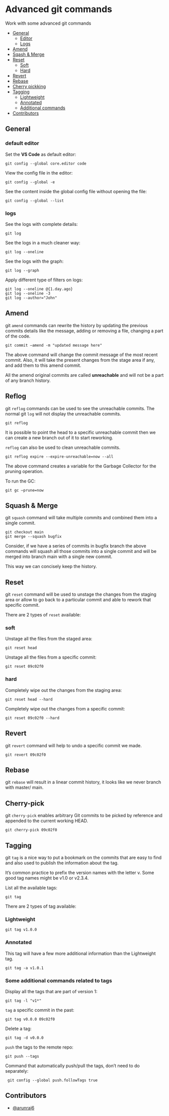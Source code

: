 # Advanced git commands

Work with some advanced git commands

- [General](#config)
    - [Editor](#config-editor)
    - [Logs](#config-log)
- [Amend](#amend)
- [Sqash & Merge](#sqash-merge)
- [Reset](#reset)
    - [Soft](#reset-soft)
    - [Hard](#reset-hard)
- [Revert](#revert)
- [Rebase](#rebase)
- [Cherry pickking](#cherry-pick)
- [Tagging](#tag)
    - [Lightweight](#tag-lightweight)
    - [Annotated](#tag-annotated)
    - [Additional commands](#tag-more)
- [Contributors](#contributors)

## General <span id="config"></span>

### default editor <span id="config-editor"></span>

Set the <b>VS Code</b> as default editor:

    git config --global core.editor code

View the config file in the editor:

    git config --global -e

See the content inside the global config file without opening the file:

    git config --global --list

### logs <span id="config-log"></span>

See the logs with complete details:

    git log

See the logs in a much cleaner way:

    git log --oneline

See the logs with the graph:

    git log --graph

Apply different type of filters on logs:

    git log --oneline @{1.day.ago}
    git log --oneline -3
    git log --author="John"

## Amend <span id="amend"></span>

git `amend` commands can rewrite the history by updating the previous commits details like the message, adding or removing a file, changing a part of the code.

    git commit —amend -m "updated message here"

The above command will change the commit message of the most recent commit. Also, it will take the present changes from the stage area if any, and add them to this amend commit.

All the amend original commits are called <b>unreachable</b> and will not be a part of any branch history.

## Reflog

git `reflog` commands can be used to see the unreachable commits.
The normal git `log` will not display the unreachable commits.

    git reflog

It is possible to point the head to a specific unreachable commit then we can create a new branch out of it to start reworking.

`reflog` can also be used to clean unreachable commits.

    git reflog expire --expire-unreachable=now --all

The above command creates a variable for the Garbage Collector for the pruning operation.

To run the GC:

    git gc —prune=now

## Squash & Merge <span id="sqash-merge"></span>

git `squash` command will take multiple commits and combined them into a single commit.

    git checkout main
    git merge --squash bugfix

Consider, if we have a series of commits in bugfix branch
the above commands will squash all those commits into a single commit and will be merged into branch main with a single new commit.

This way we can concisely keep the history.

## Reset <span id="reset"></span>

git `reset` command will be used to unstage the changes from the staging area
or allow to go back to a particular commit and able to rework that specific commit.

There are 2 types of `reset` available:

### soft <span id="reset-soft"></span>

Unstage all the files from the staged area:

    git reset head

Unstage all the files from a specific commit:

    git reset 09c02f0

### hard<span id="reset-hard"></span>

Completely wipe out the changes from the staging area:

    git reset head --hard

Completely wipe out the changes from a specific commit:

    git reset 09c02f0 --hard

## Revert <span id="revert"></span>

git `revert` command will help to undo a specific commit we made.

    git revert 09c02f0

## Rebase <span id="rebase"></span>

git `rebase` will result in a linear commit history, it looks like we never branch with master/ main.

## Cherry-pick <span id="cherry-pick"></span>

git `cherry-pick` enables arbitrary Git commits to be picked by reference and appended to the current working HEAD.

    git cherry-pick 09c02f0

## Tagging <span id="tag"></span>

git `tag` is a nice way to put a bookmark on the commits that are easy to find and also used to publish the information about the tag.

It’s common practice to prefix the version names with the letter v. Some good tag names might be v1.0 or v2.3.4.

List all the available tags:

    git tag

There are 2 types of tag available:

### Lightweight <span id="tag-lightweight"></span>

    git tag v1.0.0

### Annotated <span id="tag-annotated"></span>

This tag will have a few more additional information than the Lightweight tag.

    git tag -a v1.0.1

### Some additional commands related to tags <span id="tag-more"></span>

Display all the tags that are part of version 1:

    git tag -l "v1*"

`tag` a specific commit in the past:

    git tag v0.0.0 09c02f0

Delete a tag:

    git tag -d v0.0.0

`push` the tags to the remote repo:

    git push --tags

Command that automatically push/pull the tags, don’t need to do separately:

     git config --global push.followTags true

## Contributors <span id="contributors"></span>

- [@arunraj6](https://github.com/arunraj6)
